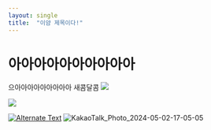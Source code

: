 ```yaml
---
layout: single
title:  "이얌 제목이다!"
---
```


# 아아아아아아아아아아
으아아아아아아아아아
새콤달콤
[![](https://markdown-videos-api.jorgenkh.no/youtube/dQw4w9WgXcQ)](https://youtu.be/dQw4w9WgXcQ)


[![](https://github.com/jisoo1738/jisoo1738.github.io/assets/67730355/57a4a3f2-a80e-4364-8fd8-a6d377de1aed)](https://github.com/jisoo1738/jisoo1738.github.io/assets/67730355/57a4a3f2-a80e-4364-8fd8-a6d377de1aed)



[![Alternate Text]({https://github.com/jisoo1738/jisoo1738.github.io/assets/67730355/515e1945-7d8b-448f-819d-9e7bbe1a8af2})]({https://github.com/jisoo1738/jisoo1738.github.io/assets/67730355/17d3878b-6df4-48f4-ab88-96c512245092} "Link Title")
![KakaoTalk_Photo_2024-05-02-17-05-05](https://github.com/jisoo1738/jisoo1738.github.io/assets/67730355/515e1945-7d8b-448f-819d-9e7bbe1a8af2)

